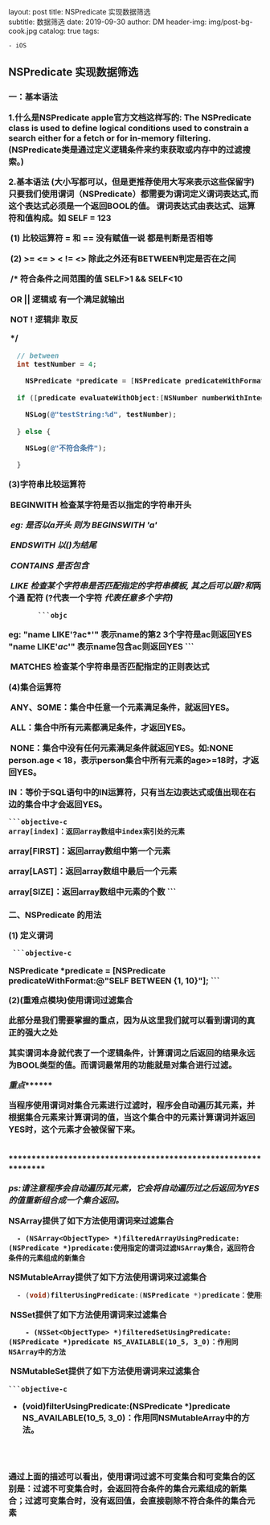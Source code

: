 layout:     post
title:     	NSPredicate 实现数据筛选	
subtitle:   数据筛选
date:        2019-09-30
author:    DM
header-img: img/post-bg-cook.jpg
catalog: true
tags:

    - iOS

## NSPredicate 实现数据筛选

<h3>一：基本语法

**1.什么是NSPredicate**
     apple官方文档这样写的: The NSPredicate class is used to define logical conditions used to constrain a search either for a fetch or for in-memory filtering.
     (NSPredicate类是通过定义逻辑条件来约束获取或内存中的过滤搜索。)

**2.基本语法  (大小写都可以，但是更推荐使用大写来表示这些保留字)**
 只要我们使用谓词（NSPredicate）都需要为谓词定义谓词表达式,而这个表达式必须是一个返回BOOL的值。
 谓词表达式由表达式、运算符和值构成。如 SELF = 123

​        (1) 比较运算符  = 和 == 没有赋值一说 都是判断是否相等

​        (2) >=  <=  > < != <> 除此之外还有BETWEEN判定是否在之间



​    /*  符合条件之间范围的值  SELF>1  && SELF<10

​        OR  ||  逻辑或 有一个满足就输出

​        NOT !   逻辑非 取反

​     */

```objective-c
  // between
  int testNumber = 4;

	NSPredicate *predicate = [NSPredicate predicateWithFormat:@"SELF BETWEEN {1, 10}"];

  if ([predicate evaluateWithObject:[NSNumber numberWithInteger:testNumber]]) {

    NSLog(@"testString:%d", testNumber);

  } else {

    NSLog(@"不符合条件");

  } 
```

**(3)字符串比较运算符**

​        BEGINWITH 检查某字符是否以指定的字符串开头  

​		*eg: 是否以a开头  则为 BEGINSWITH 'a'*

​        *ENDSWITH  以()为结尾*

​        *CONTAINS  是否包含*

​        *LIKE      检查某个字符串是否匹配指定的字符串模板,  其之后可以跟?和*两个通       配符   (?代表一个字符 *代表任意多个字符)*

           ```objc
 eg: "name LIKE'?ac*'"  表示name的第2 3个字符是ac则返回YES
               "name LIKE'*ac*'"  表示name包含ac则返回YES
           ```



​        MATCHES   检查某个字符串是否匹配指定的正则表达式

**(4)集合运算符**

​     ANY、SOME：集合中任意一个元素满足条件，就返回YES。

​     ALL：集合中所有元素都满足条件，才返回YES。

​     NONE：集合中没有任何元素满足条件就返回YES。如:NONE person.age < 18，表示person集合中所有元素的age>=18时，才返回YES。

​     IN：等价于SQL语句中的IN运算符，只有当左边表达式或值出现在右边的集合中才会返回YES。

    ```objective-c
 	array[index]：返回array数组中index索引处的元素

  array[FIRST]：返回array数组中第一个元素
  
  array[LAST]：返回array数组中最后一个元素

  array[SIZE]：返回array数组中元素的个数
    ```

<h3> 二、NSPredicate 的用法

**(1) 定义谓词**

     ```objective-c
NSPredicate *predicate = [NSPredicate predicateWithFormat:@"SELF BETWEEN {1, 10}"];
     ```

 **(2)(重难点模块)使用谓词过滤集合**

​        此部分是我们需要掌握的重点，因为从这里我们就可以看到谓词的真正的强大之处

​        其实谓词本身就代表了一个逻辑条件，计算谓词之后返回的结果永远为BOOL类型的值。而谓词最常用的功能就是对集合进行过滤。

​     ***************************重点*********************************

​        <red>当程序使用谓词对集合元素进行过滤时，程序会自动遍历其元素，并根据集合元素来计算谓词的值，当这个集合中的元素计算谓词并返回YES时，这个元素才会被保留下来。</red>

​     ***************************************************************

​     *ps:请注意程序会自动遍历其元素，它会将自动遍历过之后返回为YES的值重新组合成一个集合返回。*



NSArray提供了如下方法使用谓词来过滤集合

```objc
  - (NSArray<ObjectType> *)filteredArrayUsingPredicate:(NSPredicate *)predicate:使用指定的谓词过滤NSArray集合，返回符合条件的元素组成的新集合
```

 NSMutableArray提供了如下方法使用谓词来过滤集合

```objective-c
  - (void)filterUsingPredicate:(NSPredicate *)predicate：使用指定的谓词过滤NSMutableArray，剔除集合中不符合条件的元素
```

​    NSSet提供了如下方法使用谓词来过滤集合

```objc
	- (NSSet<ObjectType> *)filteredSetUsingPredicate:(NSPredicate *)predicate NS_AVAILABLE(10_5, 3_0)：作用同NSArray中的方法
```

​    NSMutableSet提供了如下方法使用谓词来过滤集合

    ```objective-c
- (void)filterUsingPredicate:(NSPredicate *)predicate NS_AVAILABLE(10_5, 3_0)：作用同NSMutableArray中的方法。
    ```

​    

通过上面的描述可以看出，使用谓词过滤不可变集合和可变集合的区别是：过滤不可变集合时，会返回符合条件的集合元素组成的新集合；过滤可变集合时，没有返回值，会直接剔除不符合条件的集合元素